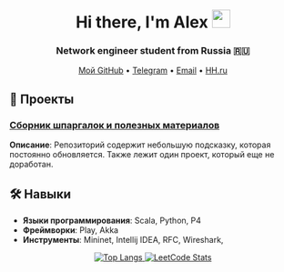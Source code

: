 <h1 align="center">Hi there, I'm Alex 
<img src="https://github.com/blackcater/blackcater/raw/main/images/Hi.gif" height="32"/></h1>
<h3 align="center">Network engineer student from Russia 🇷🇺</h3>

<p align="center">
  <a href="https://github.com/AlexOv333">Мой GitHub</a> •
  <a href="https://t.me/ZeRgRuSh333">Telegram</a> •
  <a href="mailto:ovchinnikovalex2002@yandex.ru">Email</a> •
  <a href="https://hh.ru/resume/31bdb529ff0d23fad80039ed1f46737a646c39">HH.ru</a>
</p>

## 🚀 Проекты

### [Сборник шпаргалок и полезных материалов](https://github.com/AlexOv333/All_in_one)
**Описание**: Репозиторий содержит небольшую подсказку, которая постоянно обновляется. Также лежит один проект, который еще не доработан.

## 🛠️ Навыки

- **Языки программирования**: Scala, Python, P4
- **Фреймворки**: Play, Akka
- **Инструменты**: Mininet, Intellij IDEA, RFC, Wireshark, 

<div align="center">
  <a href="https://github.com/AlexOv333">
    <img src="https://github-readme-stats.vercel.app/api/top-langs/?username=AlexOv333&layout=compact" alt="Top Langs" />
  </a>
  <a href="https://leetcode.com/ov_alex">
    <img src="https://leetcard.jacoblin.cool/ov_alex" alt="LeetCode Stats" />
  </a>
</div>
